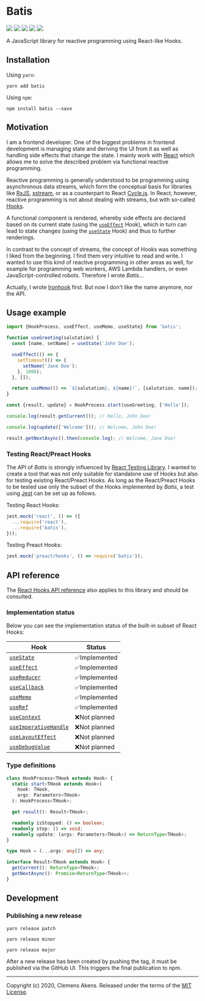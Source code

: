# Batis

[![][ci-badge]][ci-link] [![][version-badge]][version-link]
[![][license-badge]][license-link] [![][types-badge]][types-link]
[![][size-badge]][size-link]

[ci-badge]: https://github.com/clebert/batis/workflows/CI/badge.svg
[ci-link]: https://github.com/clebert/batis
[version-badge]: https://badgen.net/npm/v/batis
[version-link]: https://www.npmjs.com/package/batis
[license-badge]: https://badgen.net/npm/license/batis
[license-link]: https://github.com/clebert/batis/blob/master/LICENSE
[types-badge]: https://badgen.net/npm/types/batis
[types-link]: https://github.com/clebert/batis
[size-badge]: https://badgen.net/bundlephobia/minzip/batis
[size-link]: https://bundlephobia.com/result?p=batis

A JavaScript library for reactive programming using React-like Hooks.

## Installation

Using `yarn`:

```
yarn add batis
```

Using `npm`:

```
npm install batis --save
```

## Motivation

I am a frontend developer. One of the biggest problems in frontend development
is managing state and deriving the UI from it as well as handling side effects
that change the state. I mainly work with [React](https://reactjs.org) which
allows me to solve the described problem via functional reactive programming.

Reactive programming is generally understood to be programming using
asynchronous data streams, which form the conceptual basis for libraries like
[RxJS](https://github.com/ReactiveX/rxjs),
[xstream](https://github.com/staltz/xstream), or as a counterpart to React
[Cycle.js](https://cycle.js.org). In React, however, reactive programming is not
about dealing with streams, but with so-called
[Hooks](https://reactjs.org/docs/hooks-intro.html#motivation).

A functional component is rendered, whereby side effects are declared based on
its current state (using the
[`useEffect`](https://reactjs.org/docs/hooks-overview.html#effect-hook) Hook),
which in turn can lead to state changes (using the
[`useState`](https://reactjs.org/docs/hooks-overview.html#state-hook) Hook) and
thus to further renderings.

In contrast to the concept of streams, the concept of Hooks was something I
liked from the beginning. I find them very intuitive to read and write. I wanted
to use this kind of reactive programming in other areas as well, for example for
programming web workers, AWS Lambda handlers, or even JavaScript-controlled
robots. Therefore I wrote _Batis_...

Actually, I wrote [Ironhook](https://github.com/clebert/ironhook) first. But now
I don't like the name anymore, nor the API.

## Usage example

```js
import {HookProcess, useEffect, useMemo, useState} from 'batis';
```

```js
function useGreeting(salutation) {
  const [name, setName] = useState('John Doe');

  useEffect(() => {
    setTimeout(() => {
      setName('Jane Doe');
    }, 1000);
  }, []);

  return useMemo(() => `${salutation}, ${name}!`, [salutation, name]);
}
```

```js
const {result, update} = HookProcess.start(useGreeting, ['Hello']);
```

```js
console.log(result.getCurrent()); // Hello, John Doe!
```

```js
console.log(update(['Welcome'])); // Welcome, John Doe!
```

```js
result.getNextAsync().then(console.log); // Welcome, Jane Doe!
```

### Testing React/Preact Hooks

The API of _Batis_ is strongly influenced by
[React Testing Library](https://github.com/testing-library/react-testing-library).
I wanted to create a tool that was not only suitable for standalone use of Hooks
but also for testing existing React/Preact Hooks. As long as the React/Preact
Hooks to be tested use only the subset of the Hooks implemented by _Batis_, a
test using [Jest](https://jestjs.io) can be set up as follows.

Testing React Hooks:

```js
jest.mock('react', () => ({
  ...require('react'),
  ...require('batis'),
}));
```

Testing Preact Hooks:

```js
jest.mock('preact/hooks', () => require('batis'));
```

## API reference

The [React Hooks API reference](https://reactjs.org/docs/hooks-reference.html)
also applies to this library and should be consulted.

### Implementation status

Below you can see the implementation status of the built-in subset of React
Hooks:

| Hook                                         | Status        |
| -------------------------------------------- | ------------- |
| [`useState`][usestate]                       | ✅Implemented |
| [`useEffect`][useeffect]                     | ✅Implemented |
| [`useReducer`][usereducer]                   | ✅Implemented |
| [`useCallback`][usecallback]                 | ✅Implemented |
| [`useMemo`][usememo]                         | ✅Implemented |
| [`useRef`][useref]                           | ✅Implemented |
| [`useContext`][usecontext]                   | ❌Not planned |
| [`useImperativeHandle`][useimperativehandle] | ❌Not planned |
| [`useLayoutEffect`][uselayouteffect]         | ❌Not planned |
| [`useDebugValue`][usedebugvalue]             | ❌Not planned |

[usestate]: https://reactjs.org/docs/hooks-reference.html#usestate
[useeffect]: https://reactjs.org/docs/hooks-reference.html#useeffect
[usecontext]: https://reactjs.org/docs/hooks-reference.html#usecontext
[usereducer]: https://reactjs.org/docs/hooks-reference.html#usereducer
[usecallback]: https://reactjs.org/docs/hooks-reference.html#usecallback
[usememo]: https://reactjs.org/docs/hooks-reference.html#usememo
[useref]: https://reactjs.org/docs/hooks-reference.html#useref
[useimperativehandle]:
  https://reactjs.org/docs/hooks-reference.html#useimperativehandle
[uselayouteffect]: https://reactjs.org/docs/hooks-reference.html#uselayouteffect
[usedebugvalue]: https://reactjs.org/docs/hooks-reference.html#usedebugvalue

### Type definitions

```ts
class HookProcess<THook extends Hook> {
  static start<THook extends Hook>(
    hook: THook,
    args: Parameters<THook>
  ): HookProcess<THook>;

  get result(): Result<THook>;

  readonly isStopped: () => boolean;
  readonly stop: () => void;
  readonly update: (args: Parameters<THook>) => ReturnType<THook>;
}
```

```ts
type Hook = (...args: any[]) => any;
```

```ts
interface Result<THook extends Hook> {
  getCurrent(): ReturnType<THook>;
  getNextAsync(): Promise<ReturnType<THook>>;
}
```

## Development

### Publishing a new release

```
yarn release patch
```

```
yarn release minor
```

```
yarn release major
```

After a new release has been created by pushing the tag, it must be published
via the GitHub UI. This triggers the final publication to npm.

---

Copyright (c) 2020, Clemens Akens. Released under the terms of the
[MIT License](https://github.com/clebert/batis/blob/master/LICENSE).
